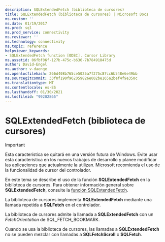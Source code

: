```yaml
---
description: SQLExtendedFetch (biblioteca de cursores)
title: SQLExtendedFetch (biblioteca de cursores) | Microsoft Docs
ms.custom: ''
ms.date: 01/19/2017
ms.prod: sql
ms.prod_service: connectivity
ms.reviewer: ''
ms.technology: connectivity
ms.topic: reference
helpviewer_keywords:
- SQLExtendedFetch function [ODBC], Cursor Library
ms.assetid: 06fbf06f-127b-475c-b636-7b784918475d
author: David-Engel
ms.author: v-daenge
ms.openlocfilehash: 266d408b765ce5025a7f275c87cc6b548e6e49bb
ms.sourcegitcommit: 33f0f190f962059826e002be165a2bef4f9e350c
ms.translationtype: MT
ms.contentlocale: es-ES
ms.lasthandoff: 01/30/2021
ms.locfileid: "99202865"
---
```

# <a name="sqlextendedfetch-cursor-library"></a>SQLExtendedFetch (biblioteca de cursores)
> [!IMPORTANT]  
>  Esta característica se quitará en una versión futura de Windows. Evite usar esta característica en los nuevos trabajos de desarrollo y planee modificar las aplicaciones que actualmente la utilizan. Microsoft recomienda el uso de la funcionalidad de cursor del controlador.  
  
 En este tema se describe el uso de la función **SQLExtendedFetch** en la biblioteca de cursores. Para obtener información general sobre **SQLExtendedFetch**, consulte la [función SQLExtendedFetch](../../../odbc/reference/syntax/sqlextendedfetch-function.md).  
  
 La biblioteca de cursores implementa **SQLExtendedFetch** mediante una llamada repetida a **SQLFetch** en el controlador.  
  
 La biblioteca de cursores admite la llamada a **SQLExtendedFetch** con un *FetchOrientation* de SQL_FETCH_BOOKMARK.  
  
 Cuando se usa la biblioteca de cursores, las llamadas a **SQLExtendedFetch** no se pueden mezclar con llamadas a **SQLFetchScroll** o **SQLFetch**.
